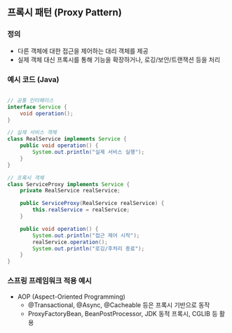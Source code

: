 ## 프록시 패턴 (Proxy Pattern)

### 정의
- 다른 객체에 대한 접근을 제어하는 대리 객체를 제공
- 실제 객체 대신 프록시를 통해 기능을 확장하거나, 로깅/보안/트랜잭션 등을 처리


### 예시 코드 (Java)
```java

// 공통 인터페이스
interface Service {
    void operation();
}

// 실제 서비스 객체
class RealService implements Service {
    public void operation() {
        System.out.println("실제 서비스 실행");
    }
}

// 프록시 객체
class ServiceProxy implements Service {
    private RealService realService;

    public ServiceProxy(RealService realService) {
        this.realService = realService;
    }

    public void operation() {
        System.out.println("접근 제어 시작");
        realService.operation();
        System.out.println("로깅/후처리 종료");
    }
}
```

### 스프링 프레임워크 적용 예시
- AOP (Aspect-Oriented Programming)
  - @Transactional, @Async, @Cacheable 등은 프록시 기반으로 동작
  - ProxyFactoryBean, BeanPostProcessor, JDK 동적 프록시, CGLIB 등 활용

